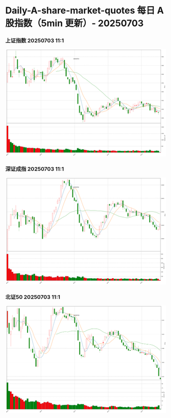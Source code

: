 
# Daily-A-share-market-quotes 每日 A 股指数（5min 更新）- 20250703

### 上证指数 20250703 11:1
![](./fig/2025/7/20250703-sh000001.png)

### 深证成指 20250703 11:1
![](./fig/2025/7/20250703-sz399001.png)

### 北证50 20250703 11:1
![](./fig/2025/7/20250703-bj899050.png)

